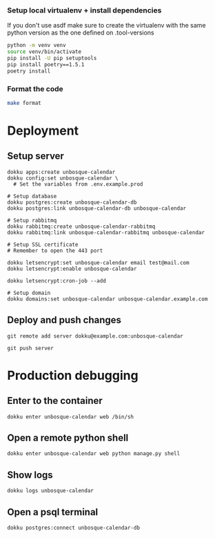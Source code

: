 ### Setup local virtualenv + install dependencies

If you don't use asdf make sure to create the virtualenv with the same python version as the one defined on .tool-versions

```sh
python -m venv venv
source venv/bin/activate
pip install -U pip setuptools
pip install poetry==1.5.1
poetry install
```


### Format the code

```sh
make format
```



# Deployment

## Setup server

```
dokku apps:create unbosque-calendar
dokku config:set unbosque-calendar \
  # Set the variables from .env.example.prod

# Setup database
dokku postgres:create unbosque-calendar-db
dokku postgres:link unbosque-calendar-db unbosque-calendar

# Setup rabbitmq
dokku rabbitmq:create unbosque-calendar-rabbitmq
dokku rabbitmq:link unbosque-calendar-rabbitmq unbosque-calendar

# Setup SSL certificate
# Remember to open the 443 port

dokku letsencrypt:set unbosque-calendar email test@mail.com
dokku letsencrypt:enable unbosque-calendar

dokku letsencrypt:cron-job --add

# Setup domain
dokku domains:set unbosque-calendar unbosque-calendar.example.com
```

## Deploy and push changes

```
git remote add server dokku@example.com:unbosque-calendar

git push server
```

# Production debugging

## Enter to the container

```
dokku enter unbosque-calendar web /bin/sh
```


## Open a remote python shell

```
dokku enter unbosque-calendar web python manage.py shell
```


## Show logs

```
dokku logs unbosque-calendar
```

## Open a psql terminal

```
dokku postgres:connect unbosque-calendar-db
```

